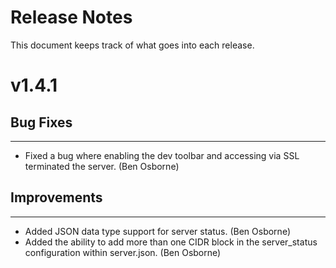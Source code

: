 # Release Notes
This document keeps track of what goes into each release.

# v1.4.1

## Bug Fixes
---

* Fixed a bug where enabling the dev toolbar and accessing via SSL terminated the server. (Ben Osborne)

## Improvements
---

* Added JSON data type support for server status. (Ben Osborne)
* Added the ability to add more than one CIDR block in the server_status configuration within server.json. (Ben Osborne)